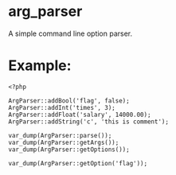 # arg_parser
A simple command line option parser.

# Example:

    <?php

    ArgParser::addBool('flag', false);
    ArgParser::addInt('times', 3);
    ArgParser::addFloat('salary', 14000.00);
    ArgParser::addString('c', 'this is comment');

    var_dump(ArgParser::parse());
    var_dump(ArgParser::getArgs());
    var_dump(ArgParser::getOptions());

    var_dump(ArgParser::getOption('flag'));
